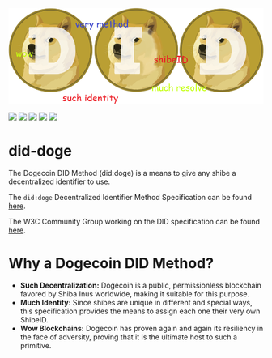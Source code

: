 ![did-doge header](docs/dogeDID.png)

[![](https://img.shields.io/badge/build-such%20passing-brightgreen)](https://github.com/spruceid/did-doge) [![](https://img.shields.io/badge/rating-20%2F10-yellow)](https://github.com/spruceid/did-doge) [![](https://img.shields.io/badge/depdendencies-shibeID-blue)](https://github.com/spruceid/did-doge) [![](https://img.shields.io/badge/requirements-much%20love-orange)](https://github.com/spruceid/did-doge) [![](https://img.shields.io/twitter/follow/sprucesystems?label=Follow&style=social)](https://twitter.com/sprucesystems) 

# did-doge
The Dogecoin DID Method (did:doge) is a means to give any 
shibe a decentralized identifier to use. 

The `did:doge` Decentralized Identifier Method Specification can be found 
[here](index.html).

The W3C Community Group working on the DID specification can be found 
[here](https://w3c-ccg.github.io/).

# Why a Dogecoin DID Method? 

- **Such Decentralization:** Dogecoin is a public, permissionless blockchain 
favored by Shiba Inus worldwide, making it suitable for this purpose. 
- **Much Identity:** Since shibes are unique in different and special ways,
this specification provides the means to assign each one their very own ShibeID.
- **Wow Blockchains:** Dogecoin has proven again and again its resiliency in 
the face of adversity, proving that it is the ultimate host to such a primitive. 
